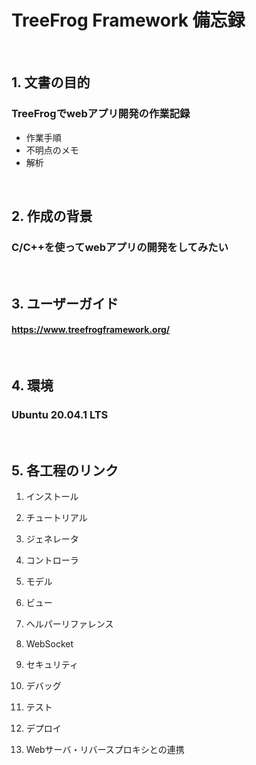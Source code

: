 # TreeFrog Framework 備忘録
<br>

## 1. 文書の目的
### TreeFrogでwebアプリ開発の作業記録
- 作業手順
- 不明点のメモ
- 解析
<br>

## 2. 作成の背景
### C/C++を使ってwebアプリの開発をしてみたい
<br>

## 3. ユーザーガイド
#### https://www.treefrogframework.org/
<br>

## 4. 環境
### Ubuntu 20.04.1 LTS
<br>

## 5. 各工程のリンク
1. インストール

2. チュートリアル

3. ジェネレータ

4. コントローラ

5. モデル

6. ビュー

7. ヘルパーリファレンス

8. WebSocket

9. セキュリティ

10. デバッグ

11. テスト

12. デプロイ

13. Webサーバ・リバースプロキシとの連携
